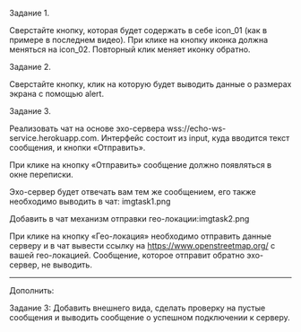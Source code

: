 Задание 1.

Сверстайте кнопку, которая будет содержать в себе icon_01 (как в примере в последнем видео).
При клике на кнопку иконка должна меняться на icon_02. Повторный клик меняет иконку обратно.

Задание 2.

Сверстайте кнопку, клик на которую будет выводить данные о размерах экрана с помощью alert.

Задание 3.

Реализовать чат на основе эхо-сервера wss://echo-ws-service.herokuapp.com.
Интерфейс состоит из input, куда вводится текст сообщения, и кнопки «Отправить».

При клике на кнопку «Отправить» сообщение должно появляться в окне переписки.

Эхо-сервер будет отвечать вам тем же сообщением, его также необходимо выводить в чат: imgtask1.png

Добавить в чат механизм отправки гео-локации:imgtask2.png

При клике на кнопку «Гео-локация» необходимо отправить данные серверу и в чат вывести 
ссылку на https://www.openstreetmap.org/ с вашей гео-локацией. 
Сообщение, которое отправит обратно эхо-сервер, не выводить.

-----------------------------------------------------------------------

Дополнить:

Задание 3: Добавить внешнего вида, сделать проверку на пустые сообщения и выводить сообщение о успешном подключении к серверу.
